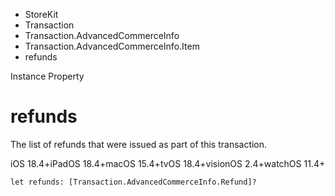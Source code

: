

- StoreKit
- Transaction
- Transaction.AdvancedCommerceInfo
- Transaction.AdvancedCommerceInfo.Item
-  refunds 

Instance Property

# refunds

The list of refunds that were issued as part of this transaction.

iOS 18.4+iPadOS 18.4+macOS 15.4+tvOS 18.4+visionOS 2.4+watchOS 11.4+

``` source
let refunds: [Transaction.AdvancedCommerceInfo.Refund]?
```

